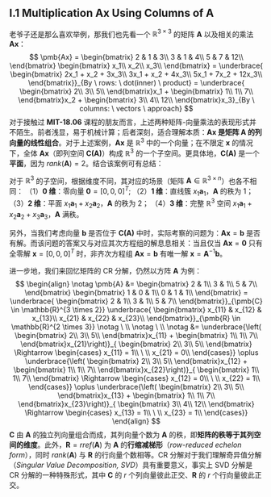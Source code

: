## I.1 Multiplication $\pmb{Ax}$ Using Columns of $\pmb{A}$
老爷子还是那么喜欢举例，那我们也先看一个 $\mathbb{R}^{3 \times 3}$ 的矩阵 $\pmb{A}$ 以及相关的乘法 $\pmb{Ax}$：
$$
    \pmb{Ax} = 
    \begin{bmatrix}
        2 & 1 & 3\\
        3 & 1 & 4\\
        5 & 7 & 12\\
    \end{bmatrix}
    \begin{bmatrix}
        x_1\\ x_2\\ x_3\\
    \end{bmatrix} =
    \underbrace{
        \begin{bmatrix}
            2x_1 + x_2 + 3x_3\\
            3x_1 + x_2 + 4x_3\\
            5x_1 + 7x_2 + 12x_3\\
        \end{bmatrix}}_{By \ rows: \ dot(inner) \ product} =
    \underbrace{
        \begin{bmatrix}
            2\\ 3\\ 5\\
        \end{bmatrix}x_1 + 
        \begin{bmatrix}
            1\\ 1\\ 7\\
        \end{bmatrix}x_2 + 
        \begin{bmatrix}
            3\\ 4\\ 12\\
        \end{bmatrix}x_3}_{By \ columns: \ vectors \ approach}
$$
对于接触过 **MIT-18.06** 课程的朋友而言，上述两种矩阵-向量乘法的表现形式并不陌生。前者浅显，易于机械计算；后者深刻，适合理解本质：**$\pmb{Ax}$ 是矩阵 $\pmb{A}$ 的列向量的线性组合**。对于上述案例，$\pmb{Ax}$ 是 $\mathbb{R}^3$ 中的一个向量；在不限定 $\pmb{x}$ 的情况下，全体 $\pmb{Ax}$（即列空间 $\pmb{C(A)}$）构成 $\mathbb{R}^3$ 的一个子空间。更具体地，$\pmb{C(A)}$ 是一个**平面**，因为 $rank(\pmb{A})=2$。结合该案例可有总结：

对于 $\mathbb{R}^3$ 的子空间，根据维度不同，其对应的场景（矩阵 $\pmb{A} \in \mathbb{R}^{3 \times n}$）也各不相同：
（1）**0 维**：零向量 $\pmb{0}=[0,0,0]^T$;
（2）**1 维**：直线簇 $x_1\pmb{a}_1$，$\pmb{A}$ 的秩为 1；
（3）**2 维**：平面 $x_1\pmb{a}_1 + x_2\pmb{a}_2$，$\pmb{A}$ 的秩为 2；
（4）**3 维**：完整 $\mathbb{R}^3$ 空间 $x_1\pmb{a}_1 + x_2\pmb{a}_2 + x_3\pmb{a}_3$，$\pmb{A}$ 满秩。

另外，当我们考虑向量 $\pmb{b}$ 是否位于 $\pmb{C(A)}$ 中时，实际考察的问题为：$\pmb{Ax}=\pmb{b}$ 是否有解。而该问题的答案又与对应其次方程组的解息息相关：当且仅当 $\pmb{Ax}=\pmb{0}$ 只有全零解 $\pmb{x}=[0,0,0]^T$ 时，非齐次方程组 $\pmb{Ax}=\pmb{b}$ 有唯一解 $\pmb{x}=\pmb{A}^{-1}\pmb{b}$。

进一步地，我们来回忆矩阵的 CR 分解，仍然以方阵 $\pmb{A}$ 为例：
$$
    \begin{align}
    \notag \pmb{A} &=
        \begin{bmatrix}
            2 & 1\\
            3 & 1\\
            5 & 7\\
        \end{bmatrix}
        \begin{bmatrix}
            1 & 0 & 1\\
            0 & 1 & 1\\
        \end{bmatrix} = \underbrace{
        \begin{bmatrix}
            2 & 1\\
            3 & 1\\
            5 & 7\\
        \end{bmatrix}}_{\pmb{C} \in \mathbb{R}^{3 \times 2}} \underbrace{
            \begin{bmatrix}
                x_{11} & x_{12} & x_{13}\\
                x_{21} & x_{22} & x_{23}\\
            \end{bmatrix}}_{\pmb{R} \in \mathbb{R}^{2 \times 3}}
    \notag \ \\
    \notag \ \\
    \notag &= \underbrace{\left(
        \begin{bmatrix}
            2\\ 3\\ 5\\
        \end{bmatrix}x_{11} + 
        \begin{bmatrix}
            1\\ 1\\ 7\\
        \end{bmatrix}x_{21}\right)}_{
        \begin{bmatrix}
            2\\ 3\\ 5\\
        \end{bmatrix} \Rightarrow
            \begin{cases}
                x_{11} = 1\\
                \ \\
                x_{21} = 0\\
            \end{cases}} \oplus \underbrace{\left(
        \begin{bmatrix}
            2\\ 3\\ 5\\
        \end{bmatrix}x_{12} + 
        \begin{bmatrix}
            1\\ 1\\ 7\\
        \end{bmatrix}x_{22}\right)}_{
            \begin{bmatrix}
                1\\ 1\\ 7\\
            \end{bmatrix} \Rightarrow
            \begin{cases}
                x_{12} = 0\\
                \ \\
                x_{22} = 1\\
            \end{cases}} \oplus \underbrace{\left(
        \begin{bmatrix}
            2\\ 3\\ 5\\
        \end{bmatrix}x_{13} + 
        \begin{bmatrix}
            1\\ 1\\ 7\\
        \end{bmatrix}x_{23}\right)}_{
            \begin{bmatrix}
                3\\ 4\\ 12\\
            \end{bmatrix} \Rightarrow
            \begin{cases}
                x_{13} = 1\\
                \ \\
                x_{23} = 1\\
            \end{cases}}
    \end{align}
$$
$\pmb{C}$ 由 $\pmb{A}$ 的独立列向量组合而成，其列向量个数为 $\pmb{A}$ 的秩，即**矩阵的秩等于其列空间的维度**。此外，$\pmb{R} = rref(\pmb{A})$ 为 $\pmb{A}$ 的**行缩减梯形**（*row-reduced echelon form*），同时 $rank(\pmb{A})$ 与 $\pmb{R}$ 的行向量个数相等。CR 分解对于我们理解奇异值分解（*Singular Value Decomposition, SVD*）具有重要意义，事实上 SVD 分解是 CR 分解的一种特殊形式，其中 $\pmb{C}$ 的 $r$ 个列向量彼此正交、$\pmb{R}$ 的 $r$ 个行向量彼此正交。